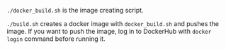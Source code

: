 `./docker_build.sh` is the image creating script. 

`./build.sh` creates a docker image with `docker_build.sh` and pushes the image.
If you want to push the image, log in to DockerHub with `docker login` command before running it.
